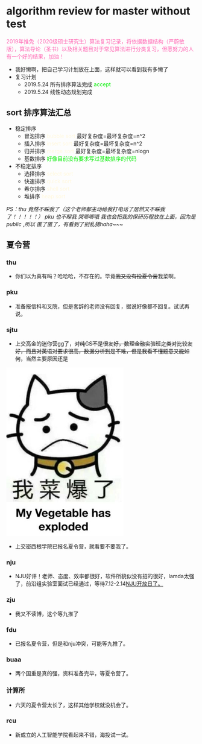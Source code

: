 # algorithm review for master without test

<font color="hotpink ">2019年推免（2020级硕士研究生）算法复习记录，将依据数据结构（严蔚敏版），算法导论（圣书）以及相关题目对于常见算法进行分类复习，但愿努力的人有一个好的结果，加油！</font>

+ 我好懒啊，把自己学习计划放在上面，这样就可以看到我有多懒了
+ 复习计划
    + 2019.5.24 所有排序算法完成 <font color="gree">accept</font>
    + 2019.5.24 线性动态规划完成



## sort 排序算法汇总
+ 稳定排序
   + 冒泡排序  <font color="Cornsilk">bubble sort</font> 最好复杂度=最坏复杂度=n^2
   + 插入排序 <font color="Cornsilk">insert sort</font> 最好复杂度=最坏复杂度=n^2
   + 归并排序 <font color="Cornsilk">merge sort</font> 最好复杂度=最坏复杂度=nlogn
   + 基数排序 <font color="gree">好像目前没有要求写过基数排序的代码</font>
+ 不稳定排序
   + 选择排序 <font color="Cornsilk">select sort</font> 
   + 快速排序 <font color="Cornsilk">quick sort</font> 
   + 希尔排序 <font color="Cornsilk">shell sort</font> 
   + 堆排序 <font color="Cornsilk">heap sort</font> 

*PS：thu 竟然不睬我了（这个老师都主动给我打电话了居然又不睬我了！！！！！） pku 也不睬我 哭唧唧哦 我也会把我的保研历程放在上面，因为是public ,所以 匿了匿了，有看到了别乱猜haha~~~*

## 夏令营

### thu
+ 你们以为真有吗？哈哈哈，不存在的。毕竟~~我又没有投夏令营~~我菜啊。

### pku
+ 准备报信科和叉院，但是套辞的老师没有回复，据说好像都不回复。试试再说。

### sjtu
+ 上交高金的迷你营gg了，~~对纯CS不是很友好，数理金融实验班之类对比较友好，而且对英语对要求很高，数据分析到是不难，但是我看不懂题意又能如何~~，当然主要原因还是
<img src = "./img/我菜爆了.jpg">

+ 上交密西根学院已报名夏令营，就看要不要我了。

### nju
+ NJU好评！老师、态度、效率都很好，软件所貌似没有招的很好，lamda太强了，前沿组实验室面试已经通过，等待7.12-2.14<a href="http://csopenday.nju.edu.cn/notifications/4">NJU开放日了。</a>

### zju
+ 我又不读博，这个等九推了

### fdu
+ 已报名夏令营，但是和nju冲突，可能等九推了。

### buaa
+ 两个国重是真的强，资料准备完毕，等夏令营了。

### 计算所
+ 六天的夏令营太长了，这样其他学校就没机会了。

### rcu
+ 新成立的人工智能学院看起来不错，海投试一试。



